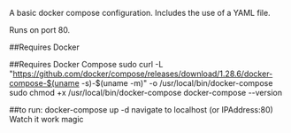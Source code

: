 A basic docker compose configuration. Includes the use of a YAML file.

Runs on port 80.


##Requires Docker


##Requires Docker Compose
sudo curl -L "https://github.com/docker/compose/releases/download/1.28.6/docker-compose-$(uname -s)-$(uname -m)" -o /usr/local/bin/docker-compose
sudo chmod +x /usr/local/bin/docker-compose
docker-compose --version

##to run:
docker-compose up -d
navigate to localhost (or IPAddress:80)
Watch it work magic